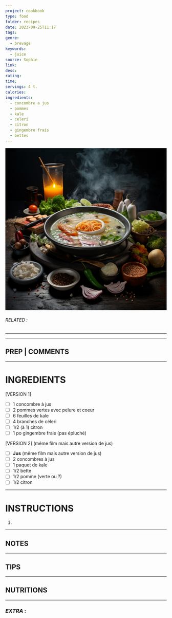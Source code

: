 ```yaml
---
project: cookbook
type: food
folder: recipes
date: 2023-09-25T11:17
tags: 
genre:
  - brevage
keywords:
  - juice
source: Sophie
link: 
desc: 
rating: 
time: 
servings: 4 t.
calories: 
ingredients:
  - concombre a jus
  - pommes
  - kale
  - celeri
  - citron
  - gingembre frais
  - bettes
---
```


![IMAGE](_default.png)

###### *RELATED* : 
---


---
## PREP | COMMENTS



---
# INGREDIENTS

[VERSION 1]

- [ ] 1 concombre à jus
- [ ] 2 pommes vertes avec pelure et coeur
- [ ] 6 feuilles de kale
- [ ] 4 branches de céleri
- [ ] 1/2 (à 1) citron 
- [ ] 1 po gingembre frais (pas épluché)

[VERSION 2] (même film mais autre version de jus)

- [ ] **Jus** (même film mais autre version de jus)
- [ ] 2 concombres à jus
- [ ] 1 paquet de kale
- [ ] 1/2 bette
- [ ] 1/2 pomme (verte ou ?)
- [ ] 1/2 citron

---
# INSTRUCTIONS

1. 

---
## NOTES



---
## TIPS



---
## NUTRITIONS



---
### *EXTRA* :



